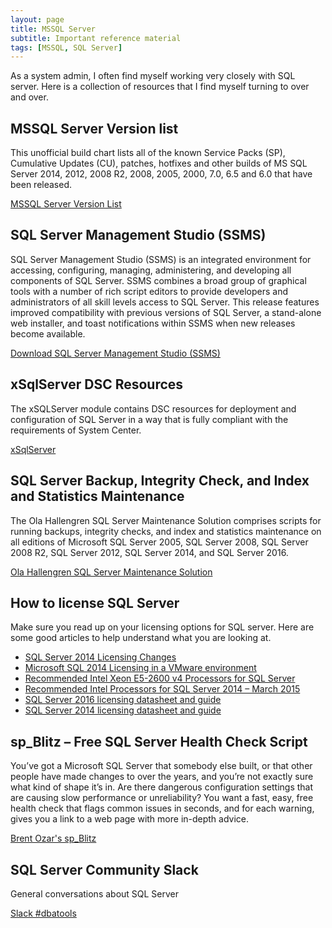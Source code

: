 ```yaml
---
layout: page
title: MSSQL Server
subtitle: Important reference material
tags: [MSSQL, SQL Server]
---
```


As a system admin, I often find myself working very closely with SQL server. Here is a collection of resources that I find myself turning to over and over.


## MSSQL Server Version list 
This unofficial build chart lists all of the known Service Packs (SP), Cumulative Updates (CU), patches, hotfixes and other builds of MS SQL Server 2014, 2012, 2008 R2, 2008, 2005, 2000, 7.0, 6.5 and 6.0 that have been released. 

[MSSQL Server Version List](http://sqlserverbuilds.blogspot.com/)

## SQL Server Management Studio (SSMS)
SQL Server Management Studio (SSMS) is an integrated environment for accessing, configuring, managing, administering, and developing all components of SQL Server. SSMS combines a broad group of graphical tools with a number of rich script editors to provide developers and administrators of all skill levels access to SQL Server. This release features improved compatibility with previous versions of SQL Server, a stand-alone web installer, and toast notifications within SSMS when new releases become available.

[Download SQL Server Management Studio (SSMS)](https://msdn.microsoft.com/en-us/library/mt238290.aspx)

## xSqlServer DSC Resources
The xSQLServer module contains DSC resources for deployment and configuration of SQL Server in a way that is fully compliant with the requirements of System Center.

[xSqlServer](https://github.com/PowerShell/xSQLServer)

## SQL Server Backup, Integrity Check, and Index and Statistics Maintenance
The Ola Hallengren SQL Server Maintenance Solution comprises scripts for running backups, integrity checks, and index and statistics maintenance on all editions of Microsoft SQL Server 2005, SQL Server 2008, SQL Server 2008 R2, SQL Server 2012, SQL Server 2014, and SQL Server 2016. 

[Ola Hallengren SQL Server Maintenance Solution](https://ola.hallengren.com/)

## How to license SQL Server
Make sure you read up on your licensing options for SQL server. Here are some good articles to help understand what you are looking at.

* [SQL Server 2014 Licensing Changes](https://www.brentozar.com/archive/2014/04/sql-server-2014-licensing-changes/) 
* [Microsoft SQL 2014 Licensing in a VMware environment](https://www.vmguru.com/2015/03/microsoft-sql-2014-licensing-in-a-vmware-environment/)
* [Recommended Intel Xeon E5-2600 v4 Processors for SQL Server](http://www.sqlskills.com/blogs/glenn/recommended-intel-xeon-e5-2600-v4-processors-for-sql-server/)
* [Recommended Intel Processors for SQL Server 2014 – March 2015](https://sqlperformance.com/2015/03/system-configuration/recommended-cpus-sql-server-2014)
* [SQL Server 2016 licensing datasheet and guide](http://download.microsoft.com/download/9/C/6/9C6EB70A-8D52-48F4-9F04-08970411B7A3/SQL_Server_2016_Licensing_Guide_EN_US.pdf)
* [SQL Server 2014 licensing datasheet and guide](http://go.microsoft.com/fwlink/?LinkId=230678)

## sp_Blitz – Free SQL Server Health Check Script

You’ve got a Microsoft SQL Server that somebody else built, or that other people have made changes to over the years, and you’re not exactly sure what kind of shape it’s in. Are there dangerous configuration settings that are causing slow performance or unreliability?
You want a fast, easy, free health check that flags common issues in seconds, and for each warning, gives you a link to a web page with more in-depth advice.

[Brent Ozar's sp_Blitz](https://www.brentozar.com/blitz/)

## SQL Server Community Slack
General conversations about SQL Server

[Slack #dbatools](https://sqlcommunity.slack.com/messages/dbatools/)

